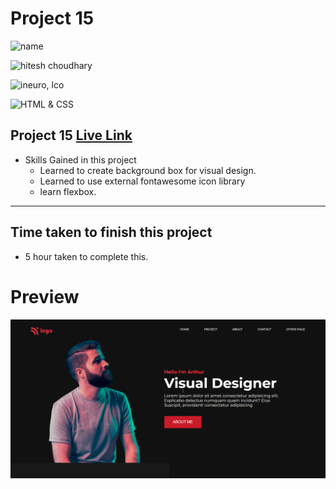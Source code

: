 # Project 15


![name](https://img.shields.io/badge/Mohammad--Zeeshan-green)

![hitesh choudhary](https://img.shields.io/badge/Hitesh--Choudhary-Full--stack--JS--bootcamp-green)

![ineuro, lco](https://img.shields.io/badge/iNeuron-LCO-green)

![HTML & CSS](https://img.shields.io/badge/HTML-CSS-green)

## Project 15 [Live Link](https://live-proj-15.netlify.app)

-   Skills Gained in this project
    -   Learned to create background box for visual design.
    -   Learned to use external fontawesome icon library
    -   learn flexbox.

---

## Time taken to finish this project

-  5 hour taken to complete this.

# Preview

![image](./15.png)
